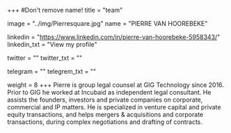 +++
#Don't remove name!
title = "team"

image = "../img/Pierresquare.jpg"
name = "PIERRE VAN HOOREBEKE"

linkedin = "https://www.linkedin.com/in/pierre-van-hoorebeke-5958343/"
linkedin_txt = "View my profile"

twitter = ""
twitter_txt = ""

telegram = ""
telegrem_txt = ""

weight = 8
+++
Pierre is group legal counsel at GIG Technology since 2016. Prior to GIG he worked at Incubaid as independent legal consultant. He assists the founders, investors and private companies on corporate, commercial and IP matters. He is specialized in venture capital and private equity transactions, and helps mergers & acquisitions and corporate transactions, during complex negotiations and drafting of contracts.
